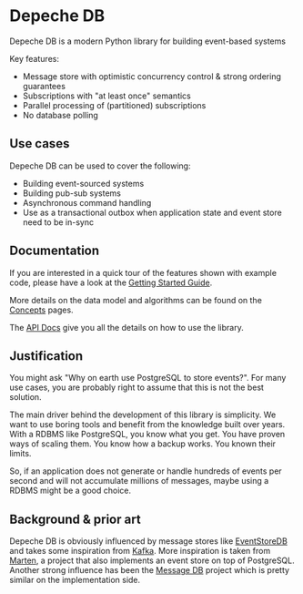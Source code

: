# Depeche DB

Depeche DB is a modern Python library for building event-based systems

Key features:

* Message store with optimistic concurrency control & strong ordering guarantees
* Subscriptions with "at least once" semantics
* Parallel processing of (partitioned) subscriptions
* No database polling

## Use cases

Depeche DB can be used to cover the following:

* Building event-sourced systems
* Building pub-sub systems
* Asynchronous command handling
* Use as a transactional outbox when application state and event store need to be in-sync

## Documentation

If you are interested in a quick tour of the features shown with example code,
please have a look at the [Getting Started
Guide](getting-started/installation.md).

More details on the data model and algorithms can be found on the
[Concepts](concepts/data-model.md) pages.

The [API Docs](api/message_store.md) give you all the details on how to use
the library.


## Justification

You might ask "Why on earth use PostgreSQL to store events?". For many use
cases, you are probably right to assume that this is not the best solution.

The main driver behind the development of this library is simplicity. We want
to use boring tools and benefit from the knowledge built over years. With a
RDBMS like PostgreSQL, you know what you get. You have proven ways of scaling
them. You know how a backup works. You known their limits.

So, if an application does not generate or handle hundreds of events per second
and will not accumulate millions of messages, maybe using a RDBMS might be a
good choice.

## Background & prior art

Depeche DB is obviously influenced by message stores like
[EventStoreDB](https://www.eventstore.com/) and takes some inspiration from
[Kafka](https://kafka.apache.org/). More inspiration is taken from
[Marten](https://martendb.io/), a project that also implements an event store
on top of PostgreSQL. Another strong influence has been the [Message
DB](https://github.com/message-db/message-db) project which is pretty similar
on the implementation side.

